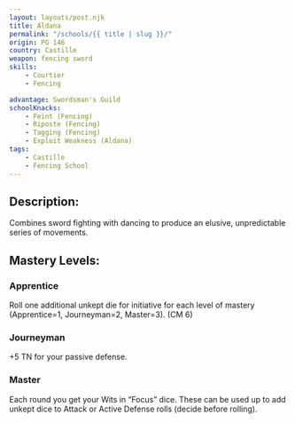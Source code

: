 ```yaml
---
layout: layouts/post.njk
title: Aldana
permalink: "/schools/{{ title | slug }}/"
origin: PG 146
country: Castille
weapon: fencing sword
skills:
    - Courtier
    - Fencing

advantage: Swordsman's Guild
schoolKnacks:
    - Feint (Fencing)
    - Riposte (Fencing)
    - Tagging (Fencing)
    - Exploit Weakness (Aldana)
tags:
    - Castille
    - Fencing School
---
```


## Description:

Combines sword fighting with
dancing to produce an elusive,
unpredictable series of movements.

## Mastery Levels:

### Apprentice
Roll one additional unkept die for
initiative for each level of mastery
(Apprentice=1, Journeyman=2,
Master=3). (CM 6)

### Journeyman
+5 TN for your passive defense.

### Master
Each round you get your Wits in
“Focus” dice. These can be used up
to add unkept dice to Attack or
Active Defense rolls (decide before
rolling).

